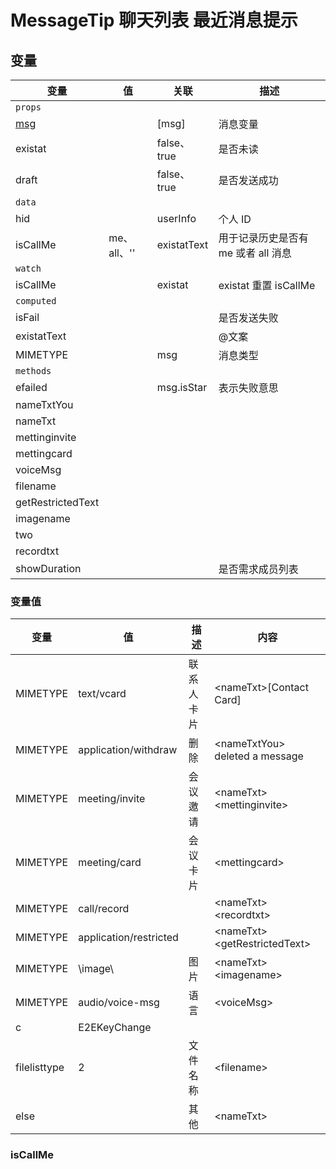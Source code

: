 # MessageTip 聊天列表 最近消息提示

## 变量

| 变量                           | 值          | 关联        | 描述                                |
| ------------------------------ | ----------- | ----------- | ----------------------------------- |
| `props`                        |             |             |                                     |
| [msg](/note/newDate/ImDate.md) |             | [msg]       | 消息变量                            |
| existat                        |             | false、true | 是否未读                            |
| draft                          |             | false、true | 是否发送成功                        |
| `data`                         |             |             |                                     |
| hid                            |             | userInfo    | 个人 ID                             |
| isCallMe                       | me、all、'' | existatText | 用于记录历史是否有 me 或者 all 消息 |
| `watch`                        |             |             |                                     |
| isCallMe                       |             | existat     | existat 重置 isCallMe               |
| `computed`                     |             |             |                                     |
| isFail                         |             |             | 是否发送失败                        |
| existatText                    |             |             | @文案                               |
| MIMETYPE                       |             | msg         | 消息类型                            |
| `methods`                      |             |             |                                     |
| efailed                        |             | msg.isStar  | 表示失败意思                        |
| nameTxtYou                     |             |             |                                     |
| nameTxt                        |             |             |                                     |
| mettinginvite                  |             |             |                                     |
| mettingcard                    |             |             |                                     |
| voiceMsg                       |             |             |                                     |
| filename                       |             |             |                                     |
| getRestrictedText              |             |             |                                     |
| imagename                      |             |             |                                     |
| two                            |             |             |                                     |
| recordtxt                      |             |             |                                     |
| showDuration                   |             |             | 是否需求成员列表                    |

### 变量值

| 变量         | 值                     | 描述       | 内容                            |
| ------------ | ---------------------- | ---------- | ------------------------------- |
| MIMETYPE     | text/vcard             | 联系人卡片 | \<nameTxt>[Contact Card]        |
| MIMETYPE     | application/withdraw   | 删除       | \<nameTxtYou> deleted a message |
| MIMETYPE     | meeting/invite         | 会议邀请   | \<nameTxt>\<mettinginvite>      |
| MIMETYPE     | meeting/card           | 会议卡片   | \<mettingcard>                  |
| MIMETYPE     | call/record            |            | \<nameTxt>\<recordtxt>          |
| MIMETYPE     | application/restricted |            | \<nameTxt>\<getRestrictedText>  |
| MIMETYPE     | \image\                | 图片       | \<nameTxt>\<imagename>          |
| MIMETYPE     | audio/voice-msg        | 语言       | \<voiceMsg>                     |
| c            | E2EKeyChange           |            |                                 |
| filelisttype | 2                      | 文件名称   | \<filename>                     |
| else         |                        | 其他       | \<nameTxt>                      |

### isCallMe
